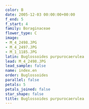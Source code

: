 ```yaml
---
color: B
date: 2005-12-03 00:00:00+00:00
f_end: 5
f_start: 4
family: Boraginaceae
flower_type: C
image:
- M_4_2498.JPG
- M_4_2497.JPG
- M_1_1185.JPG
latin: Buglossoides purpurocaerulea
lead: M_4_2498.JPG
lead_sample: false
name: index.en
order: Buglossoides
parallel: false
petals: 5
petals_joined: false
star_shape: false
title: Buglossoides purpurocaerulea
---
```

